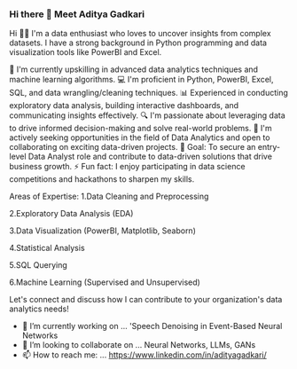 ### Hi there 👋 Meet Aditya Gadkari 
Hi 👋🏽 I'm a data enthusiast who loves to uncover insights from complex datasets. I have a strong background in Python programming and data visualization tools like PowerBI and Excel.

🌱 I'm currently upskilling in advanced data analytics techniques and machine learning algorithms. 💻 I'm proficient in Python, PowerBI, Excel, SQL, and data wrangling/cleaning techniques. 📊 Experienced in conducting exploratory data analysis, building interactive dashboards, and communicating insights effectively. 🔍 I'm passionate about leveraging data to drive informed decision-making and solve real-world problems. 👯 I'm actively seeking opportunities in the field of Data Analytics and open to collaborating on exciting data-driven projects. 🎯 Goal: To secure an entry-level Data Analyst role and contribute to data-driven solutions that drive business growth. ⚡ Fun fact: I enjoy participating in data science competitions and hackathons to sharpen my skills.

Areas of Expertise:
1.Data Cleaning and Preprocessing

2.Exploratory Data Analysis (EDA)

3.Data Visualization (PowerBI, Matplotlib, Seaborn)

4.Statistical Analysis

5.SQL Querying

6.Machine Learning (Supervised and Unsupervised)

Let's connect and discuss how I can contribute to your organization's data analytics needs!

- 🔭 I’m currently working on ... 'Speech Denoising in Event-Based Neural Networks
- 👯 I’m looking to collaborate on ... Neural Networks, LLMs, GANs
- 📫 How to reach me: ... https://www.linkedin.com/in/adityagadkari/ 

